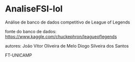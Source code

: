 # AnaliseFSI-lol


Análise de banco de dados competitivo de League of Legends


fonte do banco de dados: https://www.kaggle.com/chuckephron/leagueoflegends


autores: João Vitor Oliveira de Melo
         Diogo Silveira dos Santos


FT-UNICAMP
